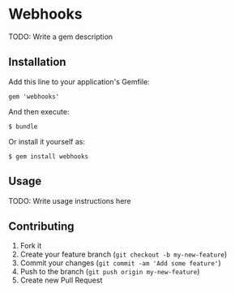 # Webhooks

TODO: Write a gem description

## Installation

Add this line to your application's Gemfile:

    gem 'webhooks'

And then execute:

    $ bundle

Or install it yourself as:

    $ gem install webhooks

## Usage

TODO: Write usage instructions here

## Contributing

1. Fork it
2. Create your feature branch (`git checkout -b my-new-feature`)
3. Commit your changes (`git commit -am 'Add some feature'`)
4. Push to the branch (`git push origin my-new-feature`)
5. Create new Pull Request
